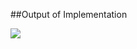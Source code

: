 ##Output of Implementation

![]("https://github.com/AdityaGautam05/LLTS-JAVA-OOPS-255955/blob/main/Images/A1Q1.PNG")
